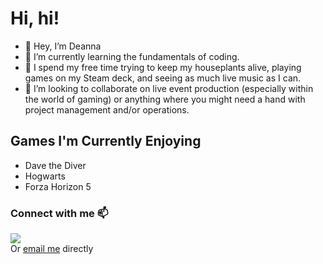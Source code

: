 # Hi, hi!
- 👋 Hey, I’m Deanna 
- 👀 I’m currently learning the fundamentals of coding.
- 🌱 I spend my free time trying to keep my houseplants alive, playing games on my Steam deck, and seeing as much live music as I can.
- 💞️ I’m looking to collaborate on live event production (especially within the world of gaming) or anything where you might need a hand with project management and/or operations.

## Games I'm Currently Enjoying
- Dave the Diver
- Hogwarts
- Forza Horizon 5

### Connect with me 📫
<a href="www.linkedin.com/in/deannarscott"><img src="https://img.shields.io/badge/LinkedIn-0077B5?style=for-the-badge&logo=linkedin&logoColor=white"></a><br>
Or [email me](mailto:deanna@deannarscott.com) directly
